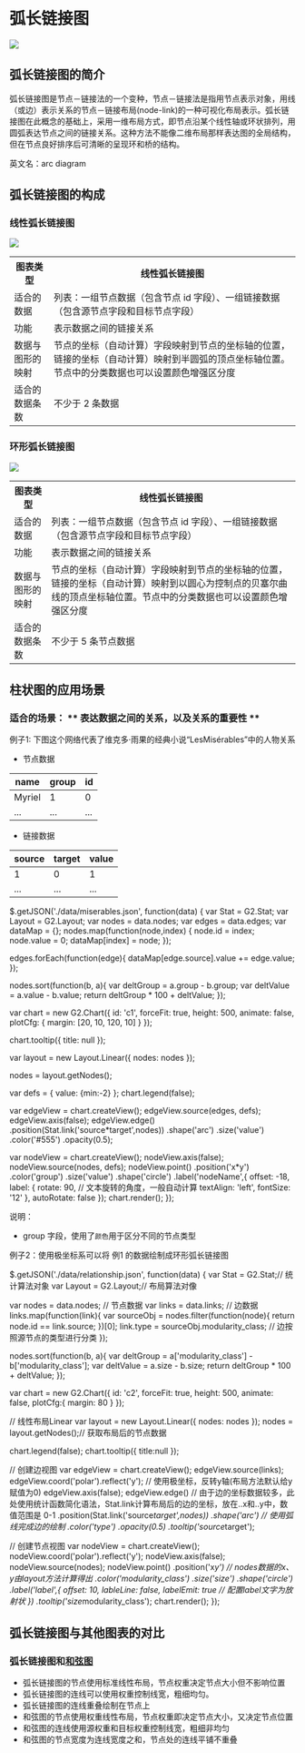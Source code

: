<!--
title: 弧长链接图
tags:
  - relation
variations:
  - chord
-->

# 弧长链接图

<img src="https://zos.alipayobjects.com/rmsportal/qpgXANQpfnLyYgQqnjNf.png" />

## 弧长链接图的简介

弧长链接图是节点－链接法的一个变种，节点－链接法是指用节点表示对象，用线（或边）表示关系的节点－链接布局(node-link)的一种可视化布局表示。弧长链接图在此概念的基础上，采用一维布局方式，即节点沿某个线性轴或环状排列，用圆弧表达节点之间的链接关系。这种方法不能像二维布局那样表达图的全局结构，但在节点良好排序后可清晰的呈现环和桥的结构。

英文名：arc diagram

## 弧长链接图的构成

### 线性弧长链接图

<img src="https://zos.alipayobjects.com/rmsportal/lYLyWWbCOIoiHaLlpFbF.png" class="constitute-img"/>

<table class="struct-table">
  <tr>
    <th>图表类型</th>
    <th>线性弧长链接图</th>
  </tr>
  <tr>
    <td>适合的数据</td>
    <td>列表：一组节点数据（包含节点 id 字段）、一组链接数据（包含源节点字段和目标节点字段）</td>
  </tr>
  <tr>
    <td>功能</td>
    <td>表示数据之间的链接关系</td>
  </tr>
  <tr>
    <td>数据与图形的映射</td>
    <td>节点的坐标（自动计算）字段映射到节点的坐标轴的位置，链接的坐标（自动计算）映射到半圆弧的顶点坐标轴位置。节点中的分类数据也可以设置颜色增强区分度</td>
  </tr>
  <tr>
    <td>适合的数据条数</td>
    <td>不少于 2 条数据</td>
  </tr>
</table>

<div style="clear: both;"></div>

### 环形弧长链接图

<img src="https://zos.alipayobjects.com/rmsportal/JJcPwdlgIdiaEXsAKYYr.png" class="constitute-img"/>


<table class="struct-table">
  <tr>
    <th>图表类型</th>
    <th>线性弧长链接图</th>
  </tr>
  <tr>
    <td>适合的数据</td>
    <td>列表：一组节点数据（包含节点 id 字段）、一组链接数据（包含源节点字段和目标节点字段）</td>
  </tr>
  <tr>
    <td>功能</td>
    <td>表示数据之间的链接关系</td>
  </tr>
  <tr>
    <td>数据与图形的映射</td>
    <td>节点的坐标（自动计算）字段映射到节点的坐标轴的位置，链接的坐标（自动计算）映射到以圆心为控制点的贝塞尔曲线的顶点坐标轴位置。节点中的分类数据也可以设置颜色增强区分度</td>
  </tr>
  <tr>
    <td>适合的数据条数</td>
    <td>不少于 5 条节点数据</td>
  </tr>
</table>


<div style="clear: both;"></div>


## 柱状图的应用场景

### 适合的场景： ** 表达数据之间的关系，以及关系的重要性 **

例子1: 下图这个网络代表了维克多·雨果的经典小说“LesMisérables”中的人物关系

* 节点数据

|name |group| id|
|------|----|----|
|Myriel|1|0|
|...|...|...|

* 链接数据

|source |target|value|
|------|----|----|
|1|0|1|
|...|...|...|

<div id="c1"></div>

<div class="code hide">
$.getJSON('./data/miserables.json', function(data) {
  var Stat = G2.Stat;
  var Layout = G2.Layout;
  var nodes = data.nodes;
  var edges = data.edges;
  var dataMap = {};
  nodes.map(function(node,index) {
    node.id = index;
    node.value = 0;
    dataMap[index] = node;
  });

  edges.forEach(function(edge){
    dataMap[edge.source].value += edge.value;
  });

  nodes.sort(function(b, a){
    var deltGroup = a.group - b.group;
    var deltValue = a.value - b.value;
    return deltGroup * 100 + deltValue;
  });

  var chart = new G2.Chart({
    id: 'c1',
    forceFit: true,
    height: 500,
    animate: false,
    plotCfg: {
      margin: [20, 10, 120, 10]
    }
  });

  chart.tooltip({
    title: null
  });

  var layout = new Layout.Linear({
    nodes: nodes
  });

  nodes = layout.getNodes();

  var defs = {
    value: {min:-2}
  };
  chart.legend(false);

  var edgeView = chart.createView();
  edgeView.source(edges, defs);
  edgeView.axis(false);
  edgeView.edge()
    .position(Stat.link('source*target',nodes))
    .shape('arc')
    .size('value')
    .color('#555')
    .opacity(0.5);
    
  var nodeView = chart.createView();
  nodeView.axis(false);
  nodeView.source(nodes, defs);
  nodeView.point()
    .position('x*y')
    .color('group')
    .size('value')
    .shape('circle')
    .label('nodeName',{
      offset: -18,
      label: {
        rotate: 90, // 文本旋转的角度，一般自动计算
        textAlign: 'left',
        fontSize: '12'
      },
      autoRotate: false
    });
  chart.render();
});
</div>

说明：
 * group 字段，使用了`颜色`用于区分不同的节点类型

例子2：使用极坐标系可以将 例1 的数据绘制成环形弧长链接图

<div id="c2"></div>

<div class="code hide">
$.getJSON('./data/relationship.json', function(data) {
  var Stat = G2.Stat;// 统计算法对象
  var Layout = G2.Layout;// 布局算法对像

  var nodes = data.nodes; // 节点数据
  var links = data.links; // 边数据
  links.map(function(link){
    var sourceObj = nodes.filter(function(node){
      return node.id == link.source; 
    })[0];
    link.type = sourceObj.modularity_class; // 边按照源节点的类型进行分类
  });


  nodes.sort(function(b, a){
    var deltGroup = a['modularity_class'] - b['modularity_class'];
    var deltValue = a.size - b.size;
    return deltGroup * 100 + deltValue;
  });

  var chart = new G2.Chart({
    id: 'c2',
    forceFit: true,
    height: 500,
    animate: false,
    plotCfg:{
      margin: 80
    }
  });

  // 线性布局Linear
  var layout = new Layout.Linear({
    nodes: nodes
  });
  nodes = layout.getNodes();// 获取布局后的节点数据

  chart.legend(false);
  chart.tooltip({
    title:null
  });

  // 创建边视图
  var edgeView = chart.createView();
  edgeView.source(links);
  edgeView.coord('polar').reflect('y');  // 使用极坐标，反转y轴(布局方法默认给y赋值为0)
  edgeView.axis(false);
  edgeView.edge()
    // 由于边的坐标数据较多，此处使用统计函数简化语法，Stat.link计算布局后的边的坐标，放在..x和..y中，数值范围是 0-1
    .position(Stat.link('source*target',nodes))
    .shape('arc') // 使用弧线完成边的绘制
    .color('type')
    .opacity(0.5)
    .tooltip('source*target'); 

  // 创建节点视图
  var nodeView = chart.createView();
  nodeView.coord('polar').reflect('y');
  nodeView.axis(false);
  nodeView.source(nodes);
  nodeView.point()
    .position('x*y') // nodes数据的x、y由layout方法计算得出
    .color('modularity_class')
    .size('size')
    .shape('circle')
    .label('label',{ 
      offset: 10,
      lableLine: false,
      labelEmit: true  // 配置label文字为放射状
    })
    .tooltip('size*modularity_class');
  chart.render();
});

</div>


## 弧长链接图与其他图表的对比

### 弧长链接图和[和弦图](chord.html)

* 弧长链接图的节点使用标准线性布局，节点权重决定节点大小但不影响位置
* 弧长链接图的连线可以使用权重控制线宽，粗细均匀。
* 弧长链接图的连线重叠绘制在节点上
* 和弦图的节点使用权重线性布局，节点权重即决定节点大小，又决定节点位置
* 和弦图的连线使用源权重和目标权重控制线宽，粗细非均匀
* 和弦图的节点宽度为连线宽度之和，节点处的连线平铺不重叠



